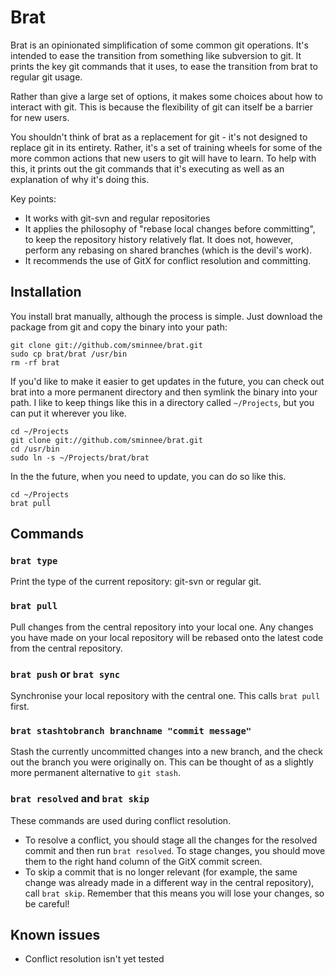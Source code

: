 Brat
====

Brat is an opinionated simplification of some common git operations.  It's intended to ease the transition from something like subversion to git.  It prints the key git commands that it uses, to ease the transition from brat to regular git usage.

Rather than give a large set of options, it makes some choices about how to interact with git. This is because the flexibility of git can itself be a barrier for new users.

You shouldn't think of brat as a replacement for git - it's not designed to replace git in its entirety.  Rather, it's a set of training wheels for some of the more common actions that new users to git will have to learn.  To help with this, it prints out the git commands that it's executing as well as an explanation of why it's doing this.

Key points:

 * It works with git-svn and regular repositories
 * It applies the philosophy of "rebase local changes before committing", to keep the repository history relatively flat.  It does not, however, perform any rebasing on shared branches (which is the devil's work).
 * It recommends the use of GitX for conflict resolution and committing.

Installation
------------

You install brat manually, although the process is simple.  Just download the package from git and copy the binary into your path:

    git clone git://github.com/sminnee/brat.git
    sudo cp brat/brat /usr/bin
    rm -rf brat
    
If you'd like to make it easier to get updates in the future, you can check out brat into a more permanent directory and then symlink the binary into your path.  I like to keep things like this in a directory called `~/Projects`, but you can put it wherever you like.

    cd ~/Projects
    git clone git://github.com/sminnee/brat.git
    cd /usr/bin
    sudo ln -s ~/Projects/brat/brat
    
In the the future, when you need to update, you can do so like this.

    cd ~/Projects
    brat pull

Commands
--------

### `brat type`

Print the type of the current repository: git-svn or regular git.

### `brat pull`

Pull changes from the central repository into your local one.  Any changes you have made on your local repository will be rebased onto the latest code from the central repository.

### `brat push` or `brat sync`

Synchronise your local repository with the central one.  This calls `brat pull` first.

### `brat stashtobranch branchname "commit message"`

Stash the currently uncommitted changes into a new branch, and the check out the branch you were originally on.  This can be thought of as a slightly more permanent alternative to `git stash`.

### `brat resolved` and `brat skip`

These commands are used during conflict resolution.

 * To resolve a conflict, you should stage all the changes for the resolved commit and then run `brat resolved`.  To stage changes, you should move them to the right hand column of the GitX commit screen.
 * To skip a commit that is no longer relevant (for example, the same change was already made in a different way in the central repository), call `brat skip`.  Remember that this means you will lose your changes, so be careful!

Known issues
------------

 * Conflict resolution isn't yet tested